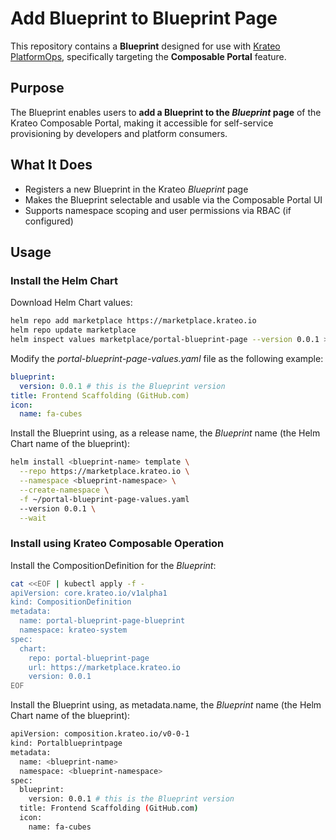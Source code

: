 # Add Blueprint to Blueprint Page

This repository contains a **Blueprint** designed for use with [Krateo PlatformOps](https://krateo.io), specifically targeting the **Composable Portal** feature.

## Purpose

The Blueprint enables users to **add a Blueprint to the *Blueprint* page** of the Krateo Composable Portal, making it accessible for self-service provisioning by developers and platform consumers.

## What It Does

- Registers a new Blueprint in the Krateo *Blueprint* page
- Makes the Blueprint selectable and usable via the Composable Portal UI
- Supports namespace scoping and user permissions via RBAC (if configured)

## Usage

### Install the Helm Chart

Download Helm Chart values:

```sh
helm repo add marketplace https://marketplace.krateo.io
helm repo update marketplace
helm inspect values marketplace/portal-blueprint-page --version 0.0.1 > ~/portal-blueprint-page-values.yaml
```

Modify the *portal-blueprint-page-values.yaml* file as the following example:

```yaml
blueprint:
  version: 0.0.1 # this is the Blueprint version
title: Frontend Scaffolding (GitHub.com)
icon:
  name: fa-cubes
```

Install the Blueprint using, as a release name, the *Blueprint* name (the Helm Chart name of the blueprint):

```sh
helm install <blueprint-name> template \
  --repo https://marketplace.krateo.io \
  --namespace <blueprint-namespace> \
  --create-namespace \
  -f ~/portal-blueprint-page-values.yaml
  --version 0.0.1 \
  --wait
```

### Install using Krateo Composable Operation

Install the CompositionDefinition for the *Blueprint*:

```sh
cat <<EOF | kubectl apply -f -
apiVersion: core.krateo.io/v1alpha1
kind: CompositionDefinition
metadata:
  name: portal-blueprint-page-blueprint
  namespace: krateo-system
spec:
  chart:
    repo: portal-blueprint-page
    url: https://marketplace.krateo.io
    version: 0.0.1
EOF
```

Install the Blueprint using, as metadata.name, the *Blueprint* name (the Helm Chart name of the blueprint):

```sh
apiVersion: composition.krateo.io/v0-0-1
kind: Portalblueprintpage
metadata:
  name: <blueprint-name>
  namespace: <blueprint-namespace> 
spec:
  blueprint:
    version: 0.0.1 # this is the Blueprint version
  title: Frontend Scaffolding (GitHub.com)
  icon:
    name: fa-cubes
```